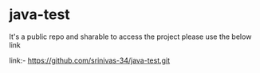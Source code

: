 # java-test

It's a public repo and sharable to access the project please use the below link

link:- https://github.com/srinivas-34/java-test.git